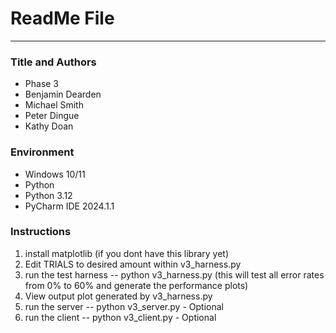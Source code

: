 # ReadMe File

---

### Title and Authors
* Phase 3
* Benjamin Dearden
* Michael Smith
* Peter Dingue
* Kathy Doan

### Environment
* Windows 10/11
* Python
* Python 3.12
* PyCharm IDE 2024.1.1


### Instructions
1. install matplotlib (if you dont have this library yet)
2. Edit TRIALS to desired amount within v3_harness.py
3. run the test harness -- python v3_harness.py (this will test all error rates from 0% to 60% and generate the performance plots)
4. View output plot generated by v3_harness.py
5. run the server -- python v3_server.py - Optional
6. run the client -- python v3_client.py - Optional
